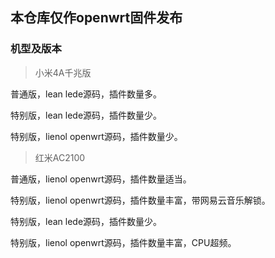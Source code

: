 ## 本仓库仅作openwrt固件发布

### 机型及版本

> 小米4A千兆版

普通版，lean lede源码，插件数量多。

特别版，lean lede源码，插件数量少。

特别版，lienol openwrt源码，插件数量少。

> 红米AC2100

普通版，lienol openwrt源码，插件数量适当。

特别版，lienol openwrt源码，插件数量丰富，带网易云音乐解锁。

特别版，lean lede源码，插件数量少。

特别版，lienol openwrt源码，插件数量丰富，CPU超频。
